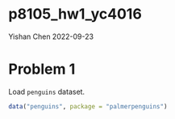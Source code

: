 p8105_hw1_yc4016
================
Yishan Chen
2022-09-23

# Problem 1

Load `penguins` dataset.

``` r
data("penguins", package = "palmerpenguins")
```
